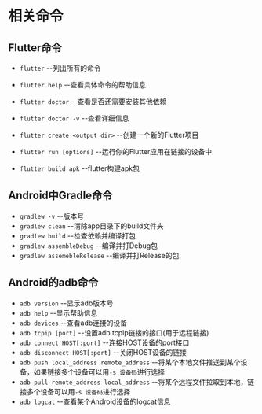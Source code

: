 # 相关命令

## Flutter命令

* `flutter`   --列出所有的命令
* `flutter help`  --查看具体命令的帮助信息
* `flutter doctor`    --查看是否还需要安装其他依赖
* `flutter doctor -v`     --查看详细信息

* `flutter create <output dir>`     --创建一个新的Flutter项目
* `flutter run [options]`   --运行你的Flutter应用在链接的设备中
* `flutter build apk`   --flutter构建apk包

## Android中Gradle命令

* `gradlew -v`  --版本号
* `gradlew clean`   --清除app目录下的build文件夹
* `gradlew build`   --检查依赖并编译打包
* `gradlew assembleDebug`   --编译并打Debug包
* `gradlew assemebleRelease`    --编译并打Release的包

## Android的adb命令

* `adb version` --显示adb版本号
* `adb help`  --显示帮助信息
* `adb devices` --查看adb连接的设备
* `adb tcpip [port]`  --设置adb tcpip链接的接口(用于远程链接)
* `adb connect HOST[:port]`  --连接HOST设备的port接口
* `adb disconnect HOST[:port]`  --关闭HOST设备的链接
* `adb push local_address remote_address`  --将某个本地文件推送到某个设备，如果链接多个设备可以用`-s 设备码`进行选择
* `adb pull remote_address local_address`  --将某个远程文件拉取到本地，链接多个设备可以用`-s 设备码`进行选择
* `adb logcat`  --查看某个Android设备的logcat信息